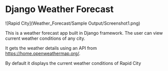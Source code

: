 # Django Weather Forecast

![Rapid City](Weather_Forecast/Sample Output/Screenshot1.png)

This is a weather forecast app built in Django framework. The user can view current weather conditions of any city.

It gets the weather details using an API from https://home.openweathermap.org/.

By default it displays the current weather conditions of Rapid City














